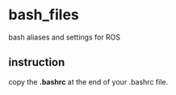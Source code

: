 # bash_files
bash aliases and settings for ROS

## instruction
copy the **.bashrc** at the end of your .bashrc file.  
